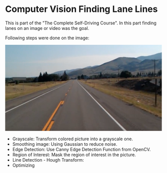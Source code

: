# Computer Vision Finding Lane Lines

This is part of the "The Complete Self-Driving Course". In this part finding lanes on an image or video was the goal.

Following steps were done on the image:

![alt text](https://github.com/sboenisch/Computer-Vision-Finding-Lane-Lines/blob/master/test_image.jpg "Example road picture")

* Grayscale: Transform colored picture into a grayscale one.
* Smoothing image: Using Gaussian to reduce noise.
* Edge Detection: Use Canny Edge Detection Function from OpenCV.
* Region of Interest: Mask the region of interest in the picture.
* Line Detection - Hough Transform:
* Optimizing
